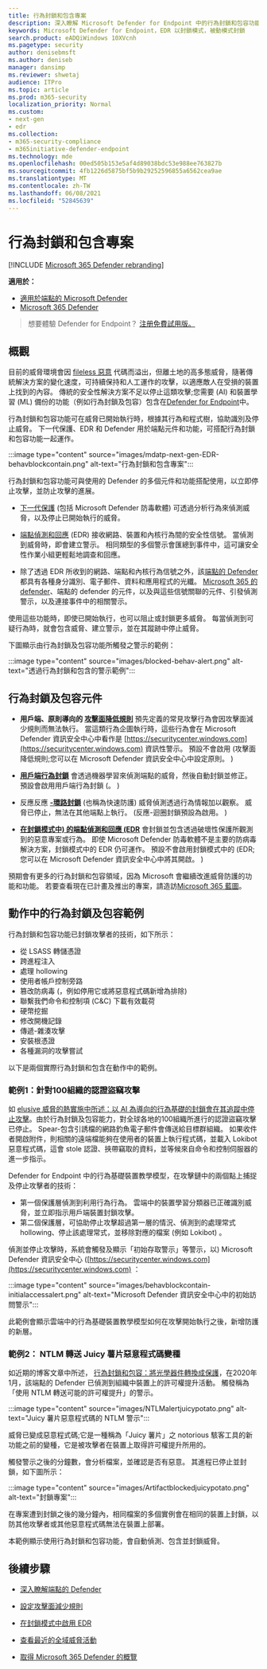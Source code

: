 ```yaml
---
title: 行為封鎖和包含專案
description: 深入瞭解 Microsoft Defender for Endpoint 中的行為封鎖和包容功能
keywords: Microsoft Defender for Endpoint，EDR 以封鎖模式，被動模式封鎖
search.product: eADQiWindows 10XVcnh
ms.pagetype: security
author: denisebmsft
ms.author: deniseb
manager: dansimp
ms.reviewer: shwetaj
audience: ITPro
ms.topic: article
ms.prod: m365-security
localization_priority: Normal
ms.custom:
- next-gen
- edr
ms.collection:
- m365-security-compliance
- m365initiative-defender-endpoint
ms.technology: mde
ms.openlocfilehash: 00ed505b153e5af4d89038bdc53e988ee763827b
ms.sourcegitcommit: 4fb1226d5875bf5b9b29252596855a6562cea9ae
ms.translationtype: MT
ms.contentlocale: zh-TW
ms.lasthandoff: 06/08/2021
ms.locfileid: "52845639"
---
```

# <a name="behavioral-blocking-and-containment"></a>行為封鎖和包含專案

[!INCLUDE [Microsoft 365 Defender rebranding](../../includes/microsoft-defender.md)]

**適用於：**
- [適用於端點的 Microsoft Defender](https://go.microsoft.com/fwlink/p/?linkid=2154037)
- [Microsoft 365 Defender](https://go.microsoft.com/fwlink/?linkid=2118804)

>想要體驗 Defender for Endpoint？ [注册免費試用版。](https://www.microsoft.com/microsoft-365/windows/microsoft-defender-atp?ocid=docs-wdatp-assignaccess-abovefoldlink)

## <a name="overview"></a>概觀

目前的威脅環境會因 [fileless 惡意](/windows/security/threat-protection/intelligence/fileless-threats) 代碼而溢出，但離土地的高多態威脅，隨著傳統解決方案的變化速度，可持續保持和人工運作的攻擊，以適應敵人在受損的裝置上找到的內容。 傳統的安全性解決方案不足以停止這類攻擊;您需要 (AI) 和裝置學習 (ML) 備份的功能（例如行為封鎖及包容）包含在[Defender for Endpoint](/windows/security)中。 

行為封鎖和包容功能可在威脅已開始執行時，根據其行為和程式樹，協助識別及停止威脅。 下一代保護、EDR 和 Defender 用於端點元件和功能，可搭配行為封鎖和包容功能一起運作。 

:::image type="content" source="images/mdatp-next-gen-EDR-behavblockcontain.png" alt-text="行為封鎖和包含專案":::

行為封鎖和包容功能可與使用的 Defender 的多個元件和功能搭配使用，以立即停止攻擊，並防止攻擊的進展。

- [下一代保護](/windows/security/threat-protection/microsoft-defender-antivirus/microsoft-defender-antivirus-in-windows-10) (包括 Microsoft Defender 防毒軟體) 可透過分析行為來偵測威脅，以及停止已開始執行的威脅。

- [端點偵測和回應](/microsoft-365/security/defender-endpoint/overview-endpoint-detection-response) (EDR) 接收網路、裝置和內核行為間的安全性信號。 當偵測到威脅時，即會建立警示。 相同類型的多個警示會匯總到事件中，這可讓安全性作業小組更輕鬆地調查和回應。

- 除了透過 EDR 所收到的網路、端點和內核行為信號之外，該[端點的 Defender](/microsoft-365/security/defender-endpoint/overview-endpoint-detection-response)都具有各種身分識別、電子郵件、資料和應用程式的光纖。 [Microsoft 365 的 defender](/microsoft-365/security/defender/microsoft-threat-protection)、端點的 defender 的元件，以及與這些信號關聯的元件、引發偵測警示，以及連接事件中的相關警示。

使用這些功能時，即使已開始執行，也可以阻止或封鎖更多威脅。 每當偵測到可疑行為時，就會包含威脅、建立警示，並在其蹤跡中停止威脅。 

下圖顯示由行為封鎖及包容功能所觸發之警示的範例：

:::image type="content" source="images/blocked-behav-alert.png" alt-text="透過行為封鎖和包含的警示範例":::

## <a name="components-of-behavioral-blocking-and-containment"></a>行為封鎖及包容元件

- **用戶端、原則導向的 [攻擊面降低規則](/microsoft-365/security/defender-endpoint/attack-surface-reduction)** 預先定義的常見攻擊行為會因攻擊面減少規則而無法執行。 當這類行為企圖執行時，這些行為會在 Microsoft Defender 資訊安全中心中看作是 [https://securitycenter.windows.com](https://securitycenter.windows.com) 資訊性警示。 預設不會啟用 (攻擊面降低規則;您可以在 Microsoft Defender 資訊安全中心中設定原則。 ) 

- **[用戶端行為封鎖](client-behavioral-blocking.md)** 會透過機器學習來偵測端點的威脅，然後自動封鎖並修正。 預設會啟用用戶端行為封鎖 (。 )  

- 反應反應 **[-環路封鎖](feedback-loop-blocking.md)** (也稱為快速防護) 威脅偵測透過行為情報加以觀察。 威脅已停止，無法在其他端點上執行。  (反應-迴圈封鎖預設為啟用。 )  

- **[在封鎖模式中) 的端點偵測和回應 (EDR](edr-in-block-mode.md)** 會封鎖並包含透過破壞性保護所觀測到的惡意專案或行為。 即使 Microsoft Defender 防毒軟體不是主要的防病毒解決方案，封鎖模式中的 EDR 仍可運作。 預設不會啟用封鎖模式中的 (EDR;您可以在 Microsoft Defender 資訊安全中心中將其開啟。 )  

預期會有更多的行為封鎖和包容領域，因為 Microsoft 會繼續改進威脅防護的功能和功能。 若要查看現在已計畫及推出的專案，請造訪[Microsoft 365 藍圖](https://www.microsoft.com/microsoft-365/roadmap)。

## <a name="examples-of-behavioral-blocking-and-containment-in-action"></a>動作中的行為封鎖及包容範例

行為封鎖和包容功能已封鎖攻擊者的技術，如下所示：

- 從 LSASS 轉儲憑證
- 跨進程注入
- 處理 hollowing
- 使用者帳戶控制旁路
- 篡改防病毒 (，例如停用它或將惡意程式碼新增為排除) 
- 聯繫我們命令和控制項 (C&C) 下載有效載荷
- 硬幣挖掘
- 修改開機記錄
- 傳遞-雜湊攻擊
- 安裝根憑證
- 各種漏洞的攻擊嘗試

以下是兩個實際行為封鎖和包含在動作中的範例。

### <a name="example-1-credential-theft-attack-against-100-organizations"></a>範例1：針對100組織的認證盜竊攻擊

如 [elusive 威脅的熱實施中所述：以 AI 為導向的行為基礎的封鎖會在其追蹤中停止攻擊](https://www.microsoft.com/security/blog/2019/10/08/in-hot-pursuit-of-elusive-threats-ai-driven-behavior-based-blocking-stops-attacks-in-their-tracks)。由於行為封鎖及包容能力，對全球各地的100組織所進行的認證盜竊攻擊已停止。 Spear-包含引誘檔的網路釣魚電子郵件會傳送給目標群組織。 如果收件者開啟附件，則相關的遠端檔能夠在使用者的裝置上執行程式碼，並載入 Lokibot 惡意程式碼，這會 stole 認證、挾帶竊取的資料，並等候來自命令和控制伺服器的進一步指示。 

Defender for Endpoint 中的行為基礎裝置教學模型，在攻擊鏈中的兩個點上捕捉及停止攻擊者的技術：
- 第一個保護層偵測到利用行為行為。 雲端中的裝置學習分類器已正確識別威脅，並立即指示用戶端裝置封鎖攻擊。
- 第二個保護層，可協助停止攻擊超過第一層的情況、偵測到的處理常式 hollowing、停止該處理常式，並移除對應的檔案 (例如 Lokibot) 。 

偵測並停止攻擊時，系統會觸發及顯示「初始存取警示」等警示，以) Microsoft Defender 資訊安全中心 ([https://securitycenter.windows.com](https://securitycenter.windows.com) ：

:::image type="content" source="images/behavblockcontain-initialaccessalert.png" alt-text="Microsoft Defender 資訊安全中心中的初始訪問警示":::

此範例會顯示雲端中的行為基礎裝置教學模型如何在攻擊開始執行之後，新增防護的新層。

### <a name="example-2-ntlm-relay---juicy-potato-malware-variant"></a>範例2： NTLM 轉送 Juicy 薯片惡意程式碼變種

如近期的博客文章中所述， [行為封鎖和包容：將光學器件轉換成保護](https://www.microsoft.com/security/blog/2020/03/09/behavioral-blocking-and-containment-transforming-optics-into-protection)，在2020年1月，該端點的 Defender 已偵測到組織中裝置上的許可權提升活動。 觸發稱為「使用 NTLM 轉送可能的許可權提升」的警示。

:::image type="content" source="images/NTLMalertjuicypotato.png" alt-text="Juicy 薯片惡意程式碼的 NTLM 警示":::

威脅已變成惡意程式碼;它是一種稱為「Juicy 薯片」之 notorious 駭客工具的新功能之前的變種，它是被攻擊者在裝置上取得許可權提升所用的。 

觸發警示之後的分鐘數，會分析檔案，並確認是否有惡意。 其進程已停止並封鎖，如下圖所示：

:::image type="content" source="images/Artifactblockedjuicypotato.png" alt-text="封鎖專案":::

在專案遭到封鎖之後的幾分鐘內，相同檔案的多個實例會在相同的裝置上封鎖，以防其他攻擊者或其他惡意程式碼無法在裝置上部署。 

本範例顯示使用行為封鎖和包容功能，會自動偵測、包含並封鎖威脅。 

## <a name="next-steps"></a>後續步驟

- [深入瞭解端點的 Defender](/microsoft-365/security/defender-endpoint/overview-endpoint-detection-response)

- [設定攻擊面減少規則](attack-surface-reduction.md)

- [在封鎖模式中啟用 EDR](edr-in-block-mode.md)

- [查看最近的全域威脅活動](https://www.microsoft.com/wdsi/threats)

- [取得 Microsoft 365 Defender 的概覽](/microsoft-365/security/defender/microsoft-threat-protection)
